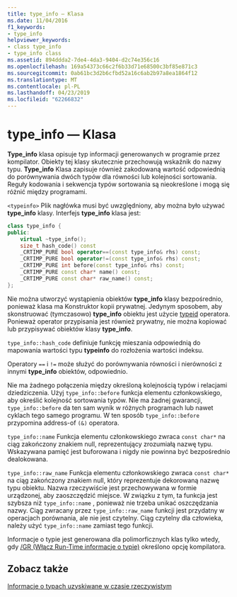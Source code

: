 ```yaml
---
title: type_info — Klasa
ms.date: 11/04/2016
f1_keywords:
- type_info
helpviewer_keywords:
- class type_info
- type_info class
ms.assetid: 894ddda2-7de4-4da3-9404-d2c74e356c16
ms.openlocfilehash: 169a54373c66c2f6b33d71e68500c3bf85e871c3
ms.sourcegitcommit: 0ab61bc3d2b6cfbd52a16c6ab2b97a8ea1864f12
ms.translationtype: MT
ms.contentlocale: pl-PL
ms.lasthandoff: 04/23/2019
ms.locfileid: "62266832"
---
```

# <a name="typeinfo-class"></a>type_info — Klasa

**Type_info** klasa opisuje typ informacji generowanych w programie przez kompilator. Obiekty tej klasy skutecznie przechowują wskaźnik do nazwy typu. **Type_info** Klasa zapisuje również zakodowaną wartość odpowiednią do porównywania dwóch typów dla równości lub kolejności sortowania. Reguły kodowania i sekwencja typów sortowania są nieokreślone i mogą się różnić między programami.

`<typeinfo>` Plik nagłówka musi być uwzględniony, aby można było używać **type_info** klasy. Interfejs **type_info** klasa jest:

```cpp
class type_info {
public:
    virtual ~type_info();
    size_t hash_code() const
    _CRTIMP_PURE bool operator==(const type_info& rhs) const;
    _CRTIMP_PURE bool operator!=(const type_info& rhs) const;
    _CRTIMP_PURE int before(const type_info& rhs) const;
    _CRTIMP_PURE const char* name() const;
    _CRTIMP_PURE const char* raw_name() const;
};
```

Nie można utworzyć wystąpienia obiektów **type_info** klasy bezpośrednio, ponieważ klasa ma Konstruktor kopii prywatnej. Jedynym sposobem, aby skonstruować (tymczasowo) **type_info** obiektu jest użycie [typeid](../cpp/typeid-operator.md) operatora. Ponieważ operator przypisania jest również prywatny, nie można kopiować lub przypisywać obiektów klasy **type_info**.

`type_info::hash_code` definiuje funkcję mieszania odpowiednią do mapowania wartości typu **typeinfo** do rozłożenia wartości indeksu.

Operatory `==` i `!=` może służyć do porównywania równości i nierówności z innymi **type_info** obiektów, odpowiednio.

Nie ma żadnego połączenia między określoną kolejnością typów i relacjami dziedziczenia. Użyj `type_info::before` funkcja elementu członkowskiego, aby określić kolejność sortowania typów. Nie ma żadnej gwarancji, `type_info::before` da ten sam wynik w różnych programach lub nawet cyklach tego samego programu. W ten sposób `type_info::before` przypomina address-of `(&)` operatora.

`type_info::name` Funkcja elementu członkowskiego zwraca `const char*` na ciąg zakończony znakiem null, reprezentujący zrozumiałą nazwę typu. Wskazywana pamięć jest buforowana i nigdy nie powinna być bezpośrednio dealokowana.

`type_info::raw_name` Funkcja elementu członkowskiego zwraca `const char*` na ciąg zakończony znakiem null, który reprezentuje dekorowaną nazwę typu obiektu. Nazwa rzeczywiście jest przechowywana w formie urządzonej, aby zaoszczędzić miejsce. W związku z tym, ta funkcja jest szybsza niż `type_info::name` , ponieważ nie trzeba unikać oszczędzania nazwy. Ciąg zwracany przez `type_info::raw_name` funkcji jest przydatny w operacjach porównania, ale nie jest czytelny. Ciąg czytelny dla człowieka, należy użyć `type_info::name` zamiast tego funkcji.

Informacje o typie jest generowana dla polimorficznych klas tylko wtedy, gdy [/GR (Włącz Run-Time informacje o typie)](../build/reference/gr-enable-run-time-type-information.md) określono opcję kompilatora.

## <a name="see-also"></a>Zobacz także

[Informacje o typach uzyskiwane w czasie rzeczywistym](../cpp/run-time-type-information.md)